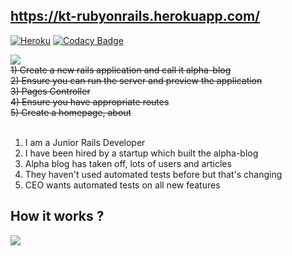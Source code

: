 
## https://kt-rubyonrails.herokuapp.com/ 
[![Heroku](https://heroku-badge.herokuapp.com/?app=heroku-badge)](https://kt-rubyonrails.herokuapp.com/)
[![Codacy Badge](https://api.codacy.com/project/badge/Grade/5a6beea801834d52b480cce17e94b1b2)](https://app.codacy.com/app/oraykt/RubyOnRails?utm_source=github.com&utm_medium=referral&utm_content=oraykt/RubyOnRails&utm_campaign=Badge_Grade_Dashboard)

![](https://i.ibb.co/PFWMdfr/image.png)
<br/>
~~1) Create a new rails application and call it alpha-blog <br>~~
~~2) Ensure you can run the server and preview the application <br>~~
~~3) Pages Controller <br>~~
~~4) Ensure you have appropriate routes <br>~~
~~5) Create a homepage, about <br>~~
<br/>
1) I am a Junior Rails Developer
2) I have been hired by a startup which built the alpha-blog
3) Alpha blog has taken off, lots of users and articles
4) They haven't used automated tests before but that's changing
5) CEO wants automated tests on all new features


## How it works ?

![](https://i.ibb.co/xXDcMr8/image.png)
